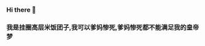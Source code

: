 ### Hi there 👋

<!--
**MiFanTuanZi/MiFanTuanZi** is a ✨ _special_ ✨ repository because its `README.md` (this file) appears on your GitHub profile.

Here are some ideas to get you started:

- 🔭 I’m currently working on ...
- 🌱 I’m currently learning ...
- 👯 I’m looking to collaborate on ...
- 🤔 I’m looking for help with ...
- 💬 Ask me about ...
- 📫 How to reach me: ...
- 😄 Pronouns: ...
- ⚡ Fun fact: ...
-->

### 我是挂圈高层米饭团子,我可以爹妈惨死,爹妈惨死都不能满足我的皇帝梦
